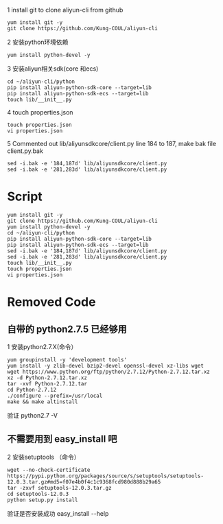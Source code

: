 1 install git to clone aliyun-cli from github
	
	yum install git -y
	git clone https://github.com/Kung-COUL/aliyun-cli
 
2 安装python环境依赖

	yum install python-devel -y

3 安装aliyun相关sdk(core 和ecs)

	cd ~/aliyun-cli/python
	pip install aliyun-python-sdk-core --target=lib
 	pip install aliyun-python-sdk-ecs --target=lib
	touch lib/__init__.py
	
4 touch properties.json

	touch properties.json
	vi properties.json

5 Commented out lib/aliyunsdkcore/client.py line 184 to 187, make bak file client.py.bak

	sed -i.bak -e '184,187d' lib/aliyunsdkcore/client.py
	sed -i.bak -e '281,283d' lib/aliyunsdkcore/client.py
  

Script
===

	yum install git -y
	git clone https://github.com/Kung-COUL/aliyun-cli
	yum install python-devel -y
	cd ~/aliyun-cli/python
	pip install aliyun-python-sdk-core --target=lib
 	pip install aliyun-python-sdk-ecs --target=lib
	sed -i.bak -e '184,187d' lib/aliyunsdkcore/client.py
	sed -i.bak -e '281,283d' lib/aliyunsdkcore/client.py
	touch lib/__init__.py 
	touch properties.json
	vi properties.json



Removed Code
===

## 自带的 python2.7.5 已经够用

 1 安装python2.7.X(命令）


	yum groupinstall -y 'development tools'
	yum install -y zlib-devel bzip2-devel openssl-devel xz-libs wget
	wget https://www.python.org/ftp/python/2.7.12/Python-2.7.12.tar.xz
	xz -d Python-2.7.12.tar.xz  
	tar -xvf Python-2.7.12.tar  
	cd Python-2.7.12
	./configure --prefix=/usr/local
	make && make altinstall
 
 验证 python2.7 -V
 
## 不需要用到 easy_install 吧

 2 安装setuptools （命令）

 	wget --no-check-certificate https://pypi.python.org/packages/source/s/setuptools/setuptools-12.0.3.tar.gz#md5=f07e4b0f4c1c9368fcd980d888b29a65
 	tar -zxvf setuptools-12.0.3.tar.gz
 	cd setuptools-12.0.3
 	python setup.py install
 
 验证是否安装成功 easy_install --help 